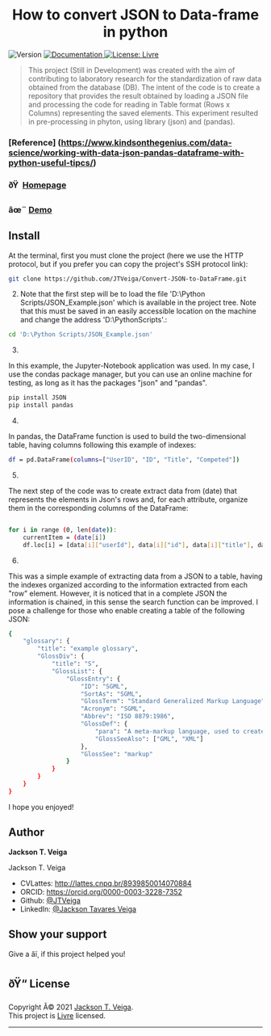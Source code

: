<h1 align="center">How to convert JSON to Data-frame in python</h1>
<p>
  <img alt="Version" src="https://img.shields.io/badge/version-Primeira versÃ£o-blue.svg?cacheSeconds=2592000" />
  <a href="https://github.com/JTVeiga/Convert-JSON-to-DataFrame/blob/master/README.md" target="_blank">
    <img alt="Documentation" src="https://img.shields.io/badge/documentation-yes-brightgreen.svg" />
  </a>
  <a href="Livre" target="_blank">
    <img alt="License: Livre" src="https://img.shields.io/badge/License-Livre-yellow.svg" />
  </a>
  <a href="https://www.linkedin.com/in/jackson-tavares-veiga-37b3a36a/" target="_blank">
  </a>
</p>

> This project (Still in Development) was created with the aim of contributing to laboratory research for the standardization of raw data obtained from the database (DB). The intent of the code is to create a repository that provides the result obtained by loading a JSON file and processing the code for reading in Table format (Rows x Columns) representing the saved elements. This experiment resulted in pre-processing in phyton, using library (json) and (pandas).


### [Reference] (https://www.kindsonthegenius.com/data-science/working-with-data-json-pandas-dataframe-with-python-useful-tipcs/)

### ðŸ  [Homepage](https://github.com/JTVeiga/Convert-JSON-to-DataFrame)

### âœ¨ [Demo](https://github.com/JTVeiga/Convert-JSON-to-DataFrame/blob/master/JSONtoDataFrame.ipynb)

## Install



At the terminal, first you must clone the project (here we use the HTTP protocol, but if you prefer you can copy the project's SSH protocol link): 

```sh
git clone https://github.com/JTVeiga/Convert-JSON-to-DataFrame.git
```

2. Note that the first step will be to load the file 'D:\Python Scripts/JSON_Example.json' which is available in the project tree. Note that this must be saved in an easily accessible location on the machine and change the address 'D:\PythonScripts'.:

```sh
cd 'D:\Python Scripts/JSON_Example.json'
```

3. 
In this example, the Jupyter-Notebook application was used. In my case, I use the condas package manager, but you can use an online machine for testing, as long as it has the packages "json" and "pandas".
```sh
pip install JSON
pip install pandas
```

4. 
In pandas, the DataFrame function is used to build the two-dimensional table, having columns following this example of indexes:
```sh
df = pd.DataFrame(columns=["UserID", "ID", "Title", "Competed"])
```

5. 
The next step of the code was to create extract data from (date) that represents the elements in Json's rows and, for each attribute, organize them in the corresponding columns of the DataFrame:

```sh

for i in range (0, len(date)):
    currentItem = (date[i])
    df.loc[i] = [data[i]["userId"], data[i]["id"], data[i]["title"], data[i]["completed"]]
```

6. 
This was a simple example of extracting data from a JSON to a table, having the indexes organized according to the information extracted from each "row" element. However, it is noticed that in a complete JSON the information is chained, in this sense the search function can be improved.
I pose a challenge for those who enable creating a table of the following JSON:

```sh
{
    "glossary": {
        "title": "example glossary",
		"GlossDiv": {
            "title": "S",
			"GlossList": {
                "GlossEntry": {
                    "ID": "SGML",
					"SortAs": "SGML",
					"GlossTerm": "Standard Generalized Markup Language",
					"Acronym": "SGML",
					"Abbrev": "ISO 8879:1986",
					"GlossDef": {
                        "para": "A meta-markup language, used to create markup languages such as DocBook.",
						"GlossSeeAlso": ["GML", "XML"]
                    },
					"GlossSee": "markup"
                }
            }
        }
    }
}

```

I hope you enjoyed!


## Author

 **Jackson T. Veiga**

Jackson T. Veiga

* CVLattes: http://lattes.cnpq.br/8939850014070884
* ORCID: https://orcid.org/0000-0003-3228-7352
* Github: [@JTVeiga](https://github.com/JTVeiga/)
* LinkedIn: [@Jackson Tavares Veiga](https://www.linkedin.com/in/jackson-tavares-veiga-37b3a36a/)

## Show your support

Give a â­ï¸ if this project helped you!

## ðŸ“ License

Copyright Â© 2021 [Jackson T. Veiga](https://github.com/JTVeiga).<br />
This project is [Livre](Livre) licensed.

***
